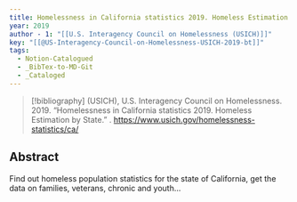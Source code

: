 ```yaml
---
title: Homelessness in California statistics 2019. Homeless Estimation by State
year: 2019
author - 1: "[[U.S. Interagency Council on Homelessness (USICH)]]"
key: "[[@US-Interagency-Council-on-Homelessness-USICH-2019-bt]]"
tags:
  - Notion-Catalogued
  - _BibTex-to-MD-Git
  - _Cataloged
---
```


> [!bibliography]
> (USICH), U.S. Interagency Council on Homelessness. 2019. “Homelessness in California statistics 2019. Homeless Estimation by State.” . https://www.usich.gov/homelessness-statistics/ca/

## Abstract
Find out homeless population statistics for the state of California, get the data on families, veterans, chronic and youth...